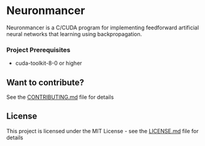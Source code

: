 # Neuronmancer
Neuronmancer is a C/CUDA program for implementing feedforward artificial neural networks that learning using backpropagation.

### Project Prerequisites
* cuda-toolkit-8-0 or higher

## Want to contribute?
See the [CONTRIBUTING.md](CONTRIBUTING.md) file for details

## License

This project is licensed under the MIT License - see the [LICENSE.md](LICENSE.md) file for details
